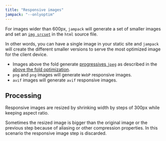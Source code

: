 ```yaml
---
title: "Responsive images"
jampack: "--onlyoptim"
---
```


For images wider than 600px, `jampack` will generate a set of smaller images and set an [`img srcset`](https://developer.mozilla.org/en-US/docs/Learn/HTML/Multimedia_and_embedding/Responsive_images) in the `html` source file.

In other words, you can have a single image in your static site and `jampack` will create the different smaller versions to serve the most optimized image for the client device.

- Images above the fold generate [progressives `jpeg`](https://www.thewebmaster.com/progressive-jpegs/) as described in the [above the fold optimization](../optimize-above-the-fold/).
- `png` and `png` images will generate `WebP` responsive images.
- `avif` images will generate `avif` responsive images.

## Processing

Responsive images are resized by shrinking width by steps of 300px while keeping aspect ratio.

Sometimes the resized image is bigger than the original image or the previous step because of aliasing or other compression properties. In this scenario the responsive image step is discarded.
